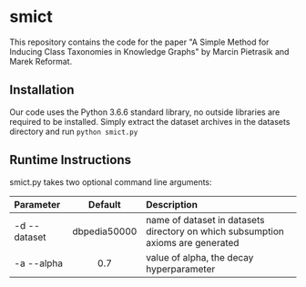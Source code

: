 # smict

This repository contains the code for the paper "A Simple Method for Inducing Class Taxonomies in Knowledge Graphs" by Marcin Pietrasik and Marek Reformat.

## Installation

Our code uses the Python 3.6.6 standard library, no outside libraries are required to be installed. Simply extract the dataset archives in the datasets directory and run `python smict.py`

## Runtime Instructions

smict.py takes two optional command line arguments:

| Parameter                 | Default       | Description   |	
| :------------------------ |:-------------:| :-------------|
| -d --dataset 	      |	dbpedia50000  | name of dataset in datasets directory on which subsumption axioms are generated
| -a --alpha          | 0.7           | value of alpha, the decay hyperparameter
